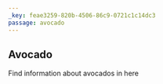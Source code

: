 ```yaml
---
_key: feae3259-820b-4506-86c9-0721c1c14dc3
passage: avocado
---
```


## Avocado

Find information about avocados in here
